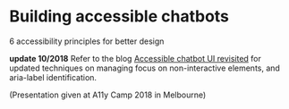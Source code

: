 # Building accessible chatbots
6 accessibility principles for better design

**update 10/2018** Refer to the blog [Accessible chatbot UI revisited](https://www.canaxess.com.au/articles/accessible-chatbot-ui-revisited/) for updated techniques on managing focus on non-interactive elements, and aria-label identification.

(Presentation given at A11y Camp 2018 in Melbourne)
